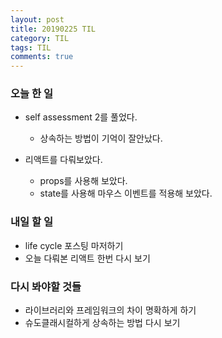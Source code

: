 ```yaml
---
layout: post
title: 20190225 TIL
category: TIL
tags: TIL
comments: true
---
```


### 오늘 한 일

- self assessment 2를 풀었다.

  - 상속하는 방법이 기억이 잘안났다.

- 리액트를 다뤄보았다.

  - props를 사용해 보았다.
  - state를 사용해 마우스 이벤트를 적용해 보았다.

  

### 내일 할 일

- life cycle 포스팅 마저하기
- 오늘 다뤄본 리액트 한번 다시 보기

### 다시 봐야할 것들

- 라이브러리와 프레임워크의 차이 명확하게 하기
- 슈도클래시컬하게 상속하는 방법 다시 보기